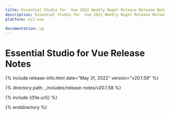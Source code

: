 ```yaml
---
title: Essential Studio for  Vue 2022 Weekly Nuget Release Release Notes  
description: Essential Studio for  Vue 2022 Weekly Nuget Release Release Notes  
platform: ej2-vue

documentation: ug
---
```


# Essential Studio for  Vue   Release Notes  

{% include release-info.html date="May 31, 2022"  version="v20.1.58" %} 

{% directory path: _includes/release-notes/v20.1.58 %}

{% include {{file.url}} %}

{% enddirectory %}
